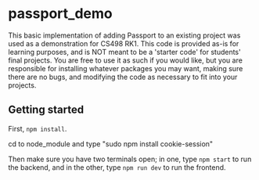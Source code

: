 # passport_demo

This basic implementation of adding Passport to an existing project was used as a demonstration for CS498 RK1. This code is provided as-is for learning purposes, and is NOT meant to be a 'starter code' for students' final projects. You are free to use it as such if you would like, but you are responsible for installing whatever packages you may want, making sure there are no bugs, and modifying the code as necessary to fit into your projects. 

## Getting started

First, `npm install`.

cd to node_module and type "sudo npm install cookie-session"

Then make sure you have two terminals open; in one, type `npm start` to run the backend, and in the other, type `npm run dev` to run the frontend. 




